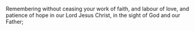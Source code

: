 Remembering without ceasing your work of faith, and labour of love, and patience of hope in our Lord Jesus Christ, in the sight of God and our Father;
